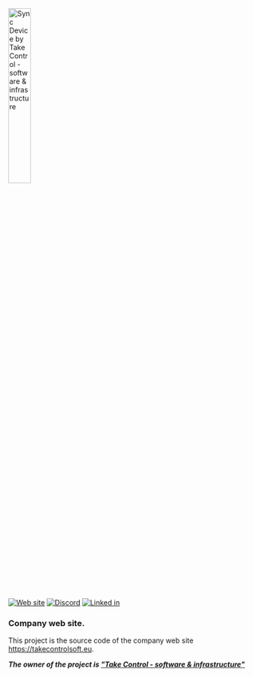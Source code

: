 <img src="https://takecontrolsoft.eu/assets/img/takecontrolsoft-logo-green.png" alt="Sync Device by Take Control - software & infrastructure" width="30%">

[![Web site](https://img.shields.io/badge/Web_site-takecontrolsoft.eu-pink)](https://takecontrolsoft.eu/)
[![Discord](https://img.shields.io/badge/Discord-Chat-lightgrey?style=flat&logo=discord)](https://discord.gg/GyxGznbC)
[![Linked in](https://img.shields.io/badge/Linked_In-takecontrolsoft-blue?style=flat&logo=linkedin)](https://www.linkedin.com/company/take-control-si/)

### Company web site.
This project is the source code of the company web site https://takecontrolsoft.eu.

**_The owner of the project is **["Take Control - software & infrastructure"](https://takecontrolsoft.eu/)**_**
